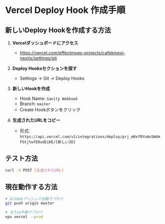 # Vercel Deploy Hook 作成手順

## 新しいDeploy Hookを作成する方法

1. **Vercelダッシュボードにアクセス**
   - https://vercel.com/effectmoes-projects/cafekinesi-nextjs/settings/git

2. **Deploy Hooksセクションを探す**
   - Settings → Git → Deploy Hooks

3. **新しいHookを作成**
   - Hook Name: `Sanity Webhook`
   - Branch: `master`
   - Create Hookボタンをクリック

4. **生成されたURLをコピー**
   - 形式: `https://api.vercel.com/v1/integrations/deploy/prj_mRxfRYnAxSW4mFGtjtwfE0udEiKE/[新しいID]`

## テスト方法
```bash
curl -X POST [生成されたURL]
```

## 現在動作する方法
```bash
# GitHubプッシュで自動デプロイ
git push origin master

# または手動デプロイ
npx vercel --prod
```
